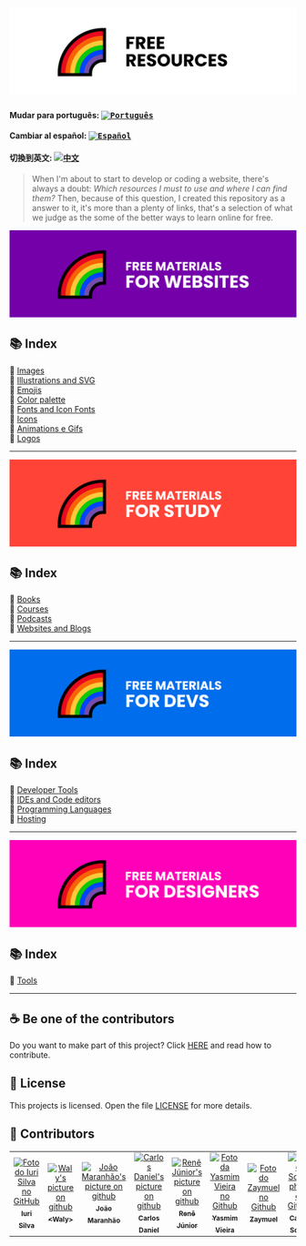 <h1 align="center">
  <img src="assets/image/logoen.png">
</h1>

#### Mudar para português: <kbd>[<img title="Português" alt="Português" src="../../flags/br.jpg" width="22">](../../README.md)</kbd>

#### Cambiar al español: <kbd>[<img title="Español" alt="Español" src="../../flags/es.png" width="22">](../espanol/README.es.md)</kbd>

#### 切換到英文: <kbd>[<img title="中文" alt="中文" src="../../flags/cn.png" width="22">](../中文/README.cn.md)</kbd>

> When I'm about to start to develop or coding a website, there's always a doubt: <i>Which resources I must to use and where I can find them?</i>
> Then, because of this question, I created this repository as a answer to it, it's more than a plenty of links, that's a selection of what we judge as the some of the better ways to learn online for free.

<img src="assets/image/banner1en.png">

## 📚 Index

🔖 [Images](pages/free-materials-for-websites.en.md#-images)<br>
🔖 [Illustrations and SVG](pages/free-materials-for-websites.en.md#-illustrations-and-svg)<br>
🔖 [Emojis](pages/free-materials-for-websites.en.md#-emojis)<br>
🔖 [Color palette](pages/free-materials-for-websites.en.md#-color-palette)<br>
🔖 [Fonts and Icon Fonts](pages/free-materials-for-websites.en.md#-fonts-and-icon-fonts)<br>
🔖 [Icons](pages/free-materials-for-websites.en.md#-icons)<br>
🔖 [Animations e Gifs](pages/free-materials-for-websites.en.md#-animations-and-gifs)<br>
🔖 [Logos](pages/free-materials-for-websites.en.md#-logos)<br>

---

<img src="assets/image/banner2en.png">

## 📚 Index

🔖 [Books](pages/free-materials-for-studies.en.md#-books)<br>
🔖 [Courses](pages/free-materials-for-studies.en.md#-courses)<br>
🔖 [Podcasts](pages/free-materials-for-studies.en.md#-podcasts)<br>
🔖 [Websites and Blogs](pages/free-materials-for-studies.en.md#-websites-and-blogs)<br>

---

<img src="assets/image/banner3en.png">

## 📚 Index

🔖 [Developer Tools](pages/free-materials-for-devs.en.md#-developer-tools)<br>
🔖 [IDEs and Code editors](pages/free-materials-for-devs.en.md#-ides-and-code-editors)<br>
🔖 [Programming Languages](pages/free-materials-for-devs.en.md#-programming-languages)<br>
🔖 [Hosting](pages/free-materials-for-devs.en.md#-hosting)<br>

---

<img src="assets/image/banner4en.png">

## 📚 Index

🔖 [Tools](pages/free-materials-for-designers.en.md#-tools)<br>

---

## ☕ Be one of the contributors

Do you want to make part of this project? Click [HERE](CONTRIBUTING.en.md) and read how to contribute.<br>

## 🍜 License

This projects is  licensed. Open the file [LICENSE](LICENSE.en.md) for more details.<br>

## 🦄 Contributors

<table>
  <tr>
    <td align="center">
      <a href="https://github.com/iuricode">
        <img src="https://avatars3.githubusercontent.com/u/31936044" width="100px;" alt="Foto do Iuri Silva no GitHub"/><br>
        <sub>
          <b>Iuri Silva</b>
        </sub>
      </a>
    </td>
    <td align="center">
      <a href="https://github.com/walysonfelipe">
        <img src="https://avatars1.githubusercontent.com/u/35854466" width="100px;" alt="Waly's picture on github"/><br>
        <sub>
          <b><<!---->Waly></b>
        </sub>
      </a><br>
    </td>
    <td align="center">
      <a href="https://github.com/joaomaranhao">
        <img src="https://avatars0.githubusercontent.com/u/31970285" width="100px;" alt="João Maranhão's picture on github"/><br>
        <sub>
          <b>João Maranhão</b>
        </sub>
      </a><br>
    </td>
    <td align="center">
      <a href="https://github.com/z3ox1s">
        <img src="https://avatars0.githubusercontent.com/u/66672234" width="100px;" alt="Carlos Daniel's picture on github"/><br>
        <sub>
          <b>Carlos Daniel</b>
        </sub>
      </a><br>
    </td>
    <td align="center">
      <a href="https://github.com/reness0">
        <img src="https://avatars0.githubusercontent.com/u/49681380" width="100px;" alt="Renê Júnior's picture on github"/><br>
        <sub>
          <b>Renê Júnior</b>
        </sub>
      </a><br>
    </td>
    <td align="center">
      <a href="https://github.com/YasmimVieira">
        <img src="https://avatars.githubusercontent.com/u/47395019" width="100px;" alt="Foto da Yasmim Vieira no Github"/><br>
        <sub>
          <b>Yasmim Vieira</b>
        </sub>
      </a><br>
    </td>
     <td align="center">
      <a href="https://github.com/zaymuel">
        <img src="https://avatars.githubusercontent.com/u/63195645" width="100px;" alt="Foto do Zaymuel no Github"/><br>
        <sub>
          <b>Zaymuel</b>
        </sub>
      </a><br>
    </td>
    <td align="center">
      <a href="https://github.com/CarlosViniMSouza">
        <img src="https://avatars.githubusercontent.com/u/60679101" width="100px;" alt="Carlos Souza photo on Github"/><br>
        <sub>
          <b>Carlos Souza</b>
        </sub>
      </a><br>
    </td>
  </tr>
</table>